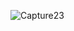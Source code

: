 
![Capture23](https://user-images.githubusercontent.com/47896958/80216460-5e839f00-863e-11ea-9178-c089a790d447.JPG)
